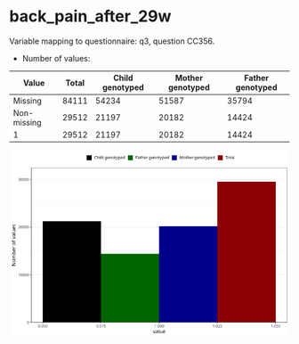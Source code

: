 # back_pain_after_29w
Variable mapping to questionnaire: q3, question CC356.
- Number of values:

| Value | Total | Child genotyped | Mother genotyped | Father genotyped |
| ----- | ----- | --------------- | ---------------- | ---------------- |
| Missing | 84111 | 54234 | 51587 | 35794 |
| Non-missing | 29512 | 21197 | 20182 | 14424 |
| 1 | 29512 | 21197 | 20182 | 14424 |



![](back_pain_after_29w_n.png)



